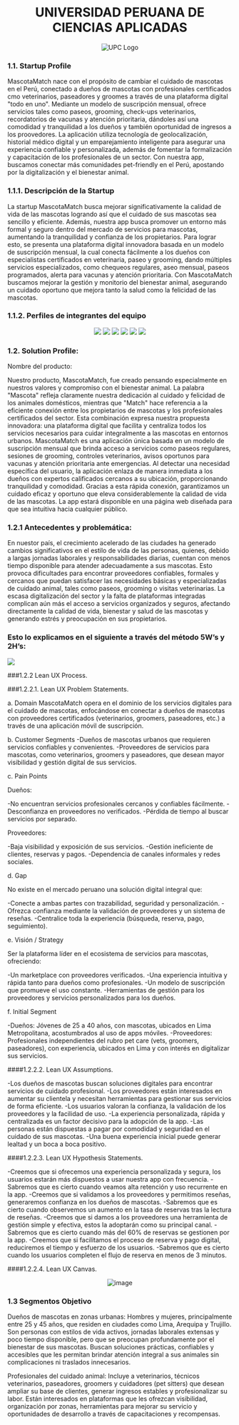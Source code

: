 <div align="center">
  
# UNIVERSIDAD PERUANA DE CIENCIAS APLICADAS
   ![UPC Logo](https://upload.wikimedia.org/wikipedia/commons/f/fc/UPC_logo_transparente.png)
  
</div>
  
### 1.1. Startup Profile

MascotaMatch nace con el propósito de cambiar el cuidado de mascotas en el Perú, conectado a dueños de mascotas con profesionales certificados cmo veterinarios, paseadores y groomes a través de una plataforma digital "todo en uno". Mediante un modelo de suscripción mensual, ofrece servicios tales como paseos, grooming, check-ups veterinarios, recordatorios de vacunas y atención prioritaria, dándoles así una comodidad y tranquilidad a los dueños y también oportunidad de ingresos a los proovedores. La aplicación utiliza tecnología de geolocalización, historial médico digital y un emparejamiento inteligente para asegurar una experiencia confiable y personalizada, además de fomentar la formalización y capacitación de los profesionales de un sector. Con nuestra app, buscamos conectar más comunidades pet-friendly en el Perú, apostando por la digitalización y el bienestar animal.


### 1.1.1. Descripción de la Startup

La startup MascotaMatch busca mejorar significativamente la calidad de vida de las mascotas logrando así que el cuidado de sus mascotas sea sencillo y eficiente. Además, nuestra app busca promover un entorno más formal y seguro dentro del mercado de servicios para mascotas, aumentando la tranquilidad y confianza de los propietarios. Para lograr esto, se presenta una plataforma digital innovadora basada en un modelo de suscripción mensual, la cual conecta fácilmente a los dueños con especialistas certificados en veterinaria, paseo y grooming, dando múltiples servicios especializados, como chequeos regulares, aseo mensual, paseos programados, alerta para vacunas y atención prioritaria. Con MascotaMatch buscamos mejorar la gestión y monitorio del bienestar animal, asegurando un cuidado oportuno que mejora tanto la salud como la felicidad de las mascotas.

  
### 1.1.2. Perfiles de integrantes del equipo

<div align="center">

![](https://github.com/1ASI0730-2510-4374-G4-MASCOTAMATCH/REPORT/blob/feature/Chapter-1/Screenshot%202025-04-17%20215254.png)
![](https://github.com/1ASI0730-2510-4374-G4-MASCOTAMATCH/REPORT/blob/feature/Chapter-1/Screenshot%202025-04-17%20215557.png)
![](https://github.com/1ASI0730-2510-4374-G4-MASCOTAMATCH/REPORT/blob/feature/Chapter-1/Screenshot%202025-04-17%20215626.png)
![](https://github.com/1ASI0730-2510-4374-G4-MASCOTAMATCH/REPORT/blob/feature/Chapter-1/Screenshot%202025-04-17%20215638.png)
![](https://github.com/1ASI0730-2510-4374-G4-MASCOTAMATCH/REPORT/blob/feature/Chapter-1/Screenshot%202025-04-17%20215646.png)
![](https://github.com/1ASI0730-2510-4374-G4-MASCOTAMATCH/REPORT/blob/feature/Chapter-1/Screenshot%202025-04-17%20220018.png)
</div>

  
### 1.2. Solution Profile:

Nombre del producto:

Nuestro producto, MascotaMatch, fue creado pensando especialmente en nuestros valores y compromiso con el bienestar animal. La palabra "Mascota" refleja claramente nuestra dedicación al cuidado y felicidad de los animales domésticos, mientras que "Match" hace referencia a la eficiente conexión entre los propietarios de mascotas y los profesionales certificados del sector. Esta combinación expresa nuestra propuesta innovadora: una plataforma digital que facilita y centraliza todos los servicios necesarios para cuidar integralmente a las mascotas en entornos urbanos. MascotaMatch es una aplicación única basada en un modelo de suscripción mensual que brinda acceso a servicios como paseos regulares, sesiones de grooming, controles veterinarios, avisos oportunos para vacunas y atención prioritaria ante emergencias. Al detectar una necesidad específica del usuario, la aplicación enlaza de manera inmediata a los dueños con expertos calificados cercanos a su ubicación, proporcionando tranquilidad y comodidad. Gracias a esta rápida conexión, garantizamos un cuidado eficaz y oportuno que eleva considerablemente la calidad de vida de las mascotas. La app estará disponible en una página web diseñada para que sea intuitiva hacia cualquier público.

  
### 1.2.1 Antecedentes y problemática:

En nuestor país, el crecimiento acelerado de las ciudades ha generado cambios significativos en el estilo de vida de las personas, quienes, debido a largas jornadas laborales y responsabilidades diarias, cuentan con menos tiempo disponible para atender adecuadamente a sus mascotas. Esto provoca dificultades para encontrar proveedores confiables, formales y cercanos que puedan satisfacer las necesidades básicas y especializadas de cuidado animal, tales como paseos, grooming o visitas veterinarias. La escasa digitalización del sector y la falta de plataformas integradas complican aún más el acceso a servicios organizados y seguros, afectando directamente la calidad de vida, bienestar y salud de las mascotas y generando estrés y preocupación en sus propietarios.

  
### Esto lo explicamos en el siguiente a través del método 5W’s y 2H’s: 

![](https://github.com/1ASI0730-2510-4374-G4-MASCOTAMATCH/REPORT/blob/feature/Chapter-1/Screenshot%202025-04-25%20003027.png)

###1.2.2 Lean UX Process.

###1.2.2.1. Lean UX Problem Statements.

a. Domain
MascotaMatch opera en el dominio de los servicios digitales para el cuidado de mascotas, enfocándose en conectar a dueños de mascotas con proveedores certificados (veterinarios, groomers, paseadores, etc.) a través de una aplicación móvil de suscripción.

b. Customer Segments
-Dueños de mascotas urbanos que requieren servicios confiables y convenientes.
-Proveedores de servicios para mascotas, como veterinarios, groomers y paseadores, que desean mayor visibilidad y gestión digital de sus servicios.

c. Pain Points

Dueños:

-No encuentran servicios profesionales cercanos y confiables fácilmente.
-Desconfianza en proveedores no verificados.
-Pérdida de tiempo al buscar servicios por separado.

Proveedores:

-Baja visibilidad y exposición de sus servicios.
-Gestión ineficiente de clientes, reservas y pagos.
-Dependencia de canales informales y redes sociales.

d. Gap

No existe en el mercado peruano una solución digital integral que:

-Conecte a ambas partes con trazabilidad, seguridad y personalización.
-Ofrezca confianza mediante la validación de proveedores y un sistema de reseñas.
-Centralice toda la experiencia (búsqueda, reserva, pago, seguimiento).

e. Visión / Strategy

Ser la plataforma líder en el ecosistema de servicios para mascotas, ofreciendo:

-Un marketplace con proveedores verificados.
-Una experiencia intuitiva y rápida tanto para dueños como profesionales.
-Un modelo de suscripción que promueve el uso constante.
-Herramientas de gestión para los proveedores y servicios personalizados para los dueños.

f. Initial Segment

-Dueños: Jóvenes de 25 a 40 años, con mascotas, ubicados en Lima Metropolitana, acostumbrados al uso de apps móviles.
-Proveedores: Profesionales independientes del rubro pet care (vets, groomers, paseadores), con experiencia, ubicados en Lima y con interés en digitalizar sus servicios.

####1.2.2.2. Lean UX Assumptions.

-Los dueños de mascotas buscan soluciones digitales para encontrar servicios de cuidado profesional.
-Los proveedores están interesados en aumentar su clientela y necesitan herramientas para gestionar sus servicios de forma eficiente.
-Los usuarios valoran la confianza, la validación de los proveedores y la facilidad de uso.
-La experiencia personalizada, rápida y centralizada es un factor decisivo para la adopción de la app.
-Las personas están dispuestas a pagar por comodidad y seguridad en el cuidado de sus mascotas.
-Una buena experiencia inicial puede generar lealtad y un boca a boca positivo.

####1.2.2.3. Lean UX Hypothesis Statements.

-Creemos que si ofrecemos una experiencia personalizada y segura, los usuarios estarán más dispuestos a usar nuestra app con frecuencia.
-Sabremos que es cierto cuando veamos alta retención y uso recurrente en la app.
-Creemos que si validamos a los proveedores y permitimos reseñas, generaremos confianza en los dueños de mascotas.
-Sabremos que es cierto cuando observemos un aumento en la tasa de reservas tras la lectura de reseñas.
-Creemos que si damos a los proveedores una herramienta de gestión simple y efectiva, estos la adoptarán como su principal canal.
-Sabremos que es cierto cuando más del 60% de reservas se gestionen por la app.
-Creemos que si facilitamos el proceso de reserva y pago digital, reduciremos el tiempo y esfuerzo de los usuarios.
-Sabremos que es cierto cuando los usuarios completen el flujo de reserva en menos de 3 minutos.

####1.2.2.4. Lean UX Canvas.
<div align="center">
  
![image](https://github.com/user-attachments/assets/ba34c45f-1533-44bc-a9a7-3adca400c0c7)

 </div>
  
### 1.3 Segmentos Objetivo 

Dueños de mascotas en zonas urbanas: Hombres y mujeres, principalmente entre 25 y 45 años, que residen en ciudades como Lima, Arequipa y Trujillo. Son personas con estilos de vida activos, jornadas laborales extensas y poco tiempo disponible, pero que se preocupan profundamente por el bienestar de sus mascotas. Buscan soluciones prácticas, confiables y accesibles que les permitan brindar atención integral a sus animales sin complicaciones ni traslados innecesarios.

Profesionales del cuidado animal: Incluye a veterinarios, técnicos veterinarios, paseadores, groomers y cuidadores (pet sitters) que desean ampliar su base de clientes, generar ingresos estables y profesionalizar su labor. Están interesados en plataformas que les ofrezcan visibilidad, organización por zonas, herramientas para mejorar su servicio y oportunidades de desarrollo a través de capacitaciones y recompensas.

